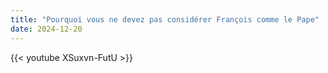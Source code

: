 ```yaml
---
title: "Pourquoi vous ne devez pas considérer François comme le Pape"
date: 2024-12-20
---
```


{{< youtube XSuxvn-FutU >}}
